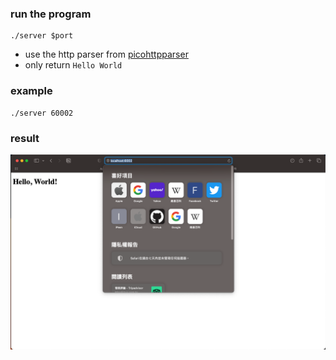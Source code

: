 ### run the program
```shell
./server $port
```
* use the http parser from [picohttpparser](https://github.com/h2o/picohttpparser/)
* only return `Hello World`

### example


```shell
./server 60002
```

### result
![image](./screenshot-http.png)

